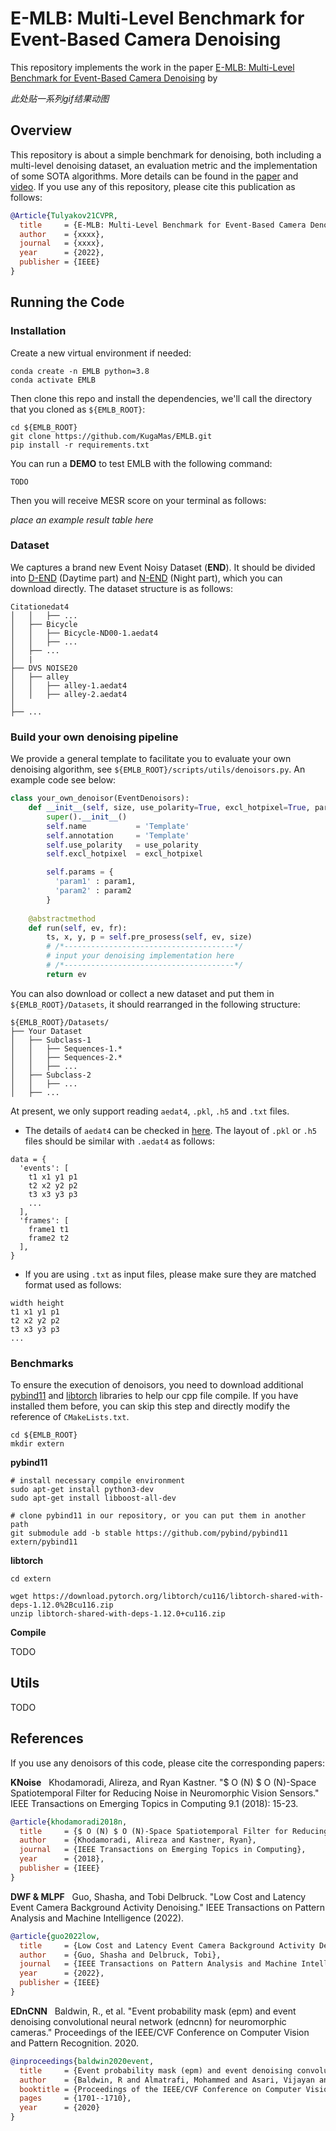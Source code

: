 # E-MLB: Multi-Level Benchmark for Event-Based Camera Denoising

This repository implements the work in the paper [E-MLB: Multi-Level Benchmark for Event-Based Camera Denoising](https:xxxx) by 

*此处贴一系列gif结果动图*


## Overview
This repository is about a simple benchmark for denoising, both including a multi-level denoising dataset, an evaluation metric and the implementation of some SOTA algorithms. More details can be found in the [paper](https:xxxx) and [video](https:xxxx). If you use any of this repository, please cite this publication as follows:

```bibtex
@Article{Tulyakov21CVPR,
  title     = {E-MLB: Multi-Level Benchmark for Event-Based Camera Denoising},
  author    = {xxxx},
  journal   = {xxxx},
  year      = {2022},
  publisher = {IEEE}
}
```

## Running the Code
### Installation

Create a new virtual environment if needed:
```
conda create -n EMLB python=3.8
conda activate EMLB
```

Then clone this repo and install the dependencies, we'll call the directory that you cloned as `${EMLB_ROOT}`:
```
cd ${EMLB_ROOT}
git clone https://github.com/KugaMas/EMLB.git
pip install -r requirements.txt
```

You can run a **DEMO** to test EMLB with the following command:
```
TODO
```
Then you will receive MESR score on your terminal as follows:

*place an example result table here*

### Dataset

We captures a brand new Event Noisy Dataset (**END**). It should be divided into [D-END](https://drive.google.com/file/d/1ZatTSewmb-j6RsrJxMWEQIE3Sm1yraK-/view?usp=sharing) (Daytime part) and [N-END](https://drive.google.com/file/d/17ZDhuYdtHui9nqJAfiYYX27omPY7Rpl9/view?usp=sharing) (Night part), which you can download directly. The dataset structure is as follows:

```
Citationedat4
│   │   ├── ...
│   ├── Bicycle
│   │   ├── Bicycle-ND00-1.aedat4
│   │   ├── ...
│   ├── ...
│   |
├── DVS NOISE20
│   ├── alley
│   │   ├── alley-1.aedat4
│   │   ├── alley-2.aedat4
│
├── ...
```

### Build your own denoising pipeline

We provide a general template to facilitate you to evaluate your own denoising algorithm, see `${EMLB_ROOT}/scripts/utils/denoisors.py`. An example code see below:

```python
class your_own_denoisor(EventDenoisors):
    def __init__(self, size, use_polarity=True, excl_hotpixel=True, param1, param2):
        super().__init__()
        self.name           = 'Template'
        self.annotation     = 'Template'
        self.use_polarity   = use_polarity
        self.excl_hotpixel  = excl_hotpixel

        self.params = {
          'param1' : param1,
          'param2' : param2
        }
    
    @abstractmethod
    def run(self, ev, fr):
        ts, x, y, p = self.pre_prosess(self, ev, size)
        # /*--------------------------------------*/
        # input your denoising implementation here
        # /*--------------------------------------*/
        return ev
```

You can also download or collect a new dataset and put them in `${EMLB_ROOT}/Datasets`, it should rearranged in the following structure: 

```
${EMLB_ROOT}/Datasets/
├── Your Dataset
│   ├── Subclass-1
│   │   ├── Sequences-1.*
│   │   ├── Sequences-2.*
│   │   ├── ...
│   ├── Subclass-2
│   │   ├── ...
│   ├── ...
```

At present, we only support reading `aedat4`, `.pkl`, `.h5` and `.txt` files. 
+ The details of `aedat4` can be checked in [here](https://gitlab.com/inivation/dv/dv-python#open-a-recording-made-with-dv). The layout of `.pkl` or `.h5` files should be similar with `.aedat4` as follows:
```
data = {
  'events': [
    t1 x1 y1 p1
    t2 x2 y2 p2
    t3 x3 y3 p3
    ...
  ],
  'frames': [
    frame1 t1
    frame2 t2
  ],
}
```

+ If you are using `.txt` as input files, please make sure they are matched format used as follows:
```
width height
t1 x1 y1 p1
t2 x2 y2 p2
t3 x3 y3 p3
...
```

### Benchmarks

To ensure the execution of denoisors, you need to download additional [pybind11](https://github.com/pybind/pybind11) and [libtorch](https://pytorch.org/) libraries to help our cpp file compile. If you have installed them before, you can skip this step and directly modify the reference of `CMakeLists.txt`.

```
cd ${EMLB_ROOT}
mkdir extern
```

**pybind11**

```
# install necessary compile environment
sudo apt-get install python3-dev
sudo apt-get install libboost-all-dev

# clone pybind11 in our repository, or you can put them in another path
git submodule add -b stable https://github.com/pybind/pybind11 extern/pybind11
```

**libtorch**
```
cd extern

wget https://download.pytorch.org/libtorch/cu116/libtorch-shared-with-deps-1.12.0%2Bcu116.zip
unzip libtorch-shared-with-deps-1.12.0+cu116.zip

```

**Compile**

TODO


## Utils

TODO

## References

If you use any denoisors of this code, please cite the corresponding papers:

**KNoise** &nbsp; Khodamoradi, Alireza, and Ryan Kastner. "$ O (N) $ O (N)-Space Spatiotemporal Filter for Reducing Noise in Neuromorphic Vision Sensors." IEEE Transactions on Emerging Topics in Computing 9.1 (2018): 15-23.

```bibtex
@article{khodamoradi2018n,  
  title     = {$ O (N) $ O (N)-Space Spatiotemporal Filter for Reducing Noise in Neuromorphic Vision Sensors},
  author    = {Khodamoradi, Alireza and Kastner, Ryan},
  journal   = {IEEE Transactions on Emerging Topics in Computing},
  year      = {2018},
  publisher = {IEEE}
}
```

**DWF & MLPF** &nbsp; Guo, Shasha, and Tobi Delbruck. "Low Cost and Latency Event Camera Background Activity Denoising." IEEE Transactions on Pattern Analysis and Machine Intelligence (2022).

```bibtex
@article{guo2022low,  
  title     = {Low Cost and Latency Event Camera Background Activity Denoising},
  author    = {Guo, Shasha and Delbruck, Tobi},
  journal   = {IEEE Transactions on Pattern Analysis and Machine Intelligence},
  year      = {2022},
  publisher = {IEEE}
}
```

**EDnCNN** &nbsp; Baldwin, R., et al. "Event probability mask (epm) and event denoising convolutional neural network (edncnn) for neuromorphic cameras." Proceedings of the IEEE/CVF Conference on Computer Vision and Pattern Recognition. 2020.

```bibtex
@inproceedings{baldwin2020event,  
  title     = {Event probability mask (epm) and event denoising convolutional neural network (edncnn) for neuromorphic cameras},
  author    = {Baldwin, R and Almatrafi, Mohammed and Asari, Vijayan and Hirakawa, Keigo},
  booktitle = {Proceedings of the IEEE/CVF Conference on Computer Vision and Pattern Recognition},
  pages     = {1701--1710},
  year      = {2020}
}
```
